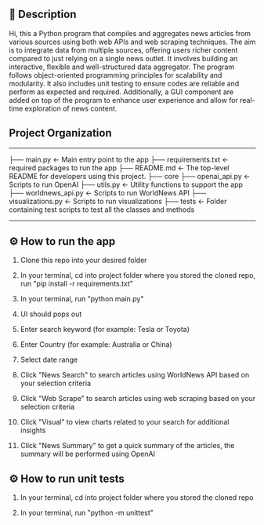 ## 📝 Description
Hi, this a Python program that compiles and aggregates news articles from various sources using both web APIs and web scraping techniques. The aim is to integrate data from multiple sources, offering users richer content compared to just relying on a single news outlet. It involves building an interactive, flexible and well-structured data aggregator. The program follows object-oriented programming principles for scalability and modularity. It also includes unit testing to ensure codes are reliable and perform as expected and required. Additionally, a GUI component are added on top of the program to enhance user experience and allow for real-time exploration of news content.

## Project Organization
------------

├── main.py                <- Main entry point to the app
├── requirements.txt       <- required packages to run the app
├── README.md              <- The top-level README for developers using this project.
├── core
    ├── openai_api.py      <- Scripts to run OpenAI
    ├── utils.py           <- Utility functions to support the app
    ├── worldnews_api.py   <- Scripts to run WorldNews API
    ├── visualizations.py  <- Scripts to run visualizations
├── tests                  <- Folder containing test scripts to test all the classes and methods

------------

## ⚙️ How to run the app
1. Clone this repo into your desired folder

2. In your terminal, cd into project folder where you stored the cloned repo, run "pip install -r requirements.txt"

3. In your terminal, run "python main.py"

4. UI should pops out

5. Enter search keyword (for example: Tesla or Toyota)

6. Enter Country (for example: Australia or China)
  
7. Select date range
 
8. Click "News Search" to search articles using WorldNews API based on your selection criteria

9. Click "Web Scrape" to search articles using web scraping based on your selection criteria
  
11. Click "Visual" to view charts related to your search for additional insights

12. Click "News Summary" to get a quick summary of the articles, the summary will be performed using OpenAI

## ⚙️ How to run unit tests

1. In your terminal, cd into project folder where you stored the cloned repo

2. In your terminal, run "python -m unittest"
